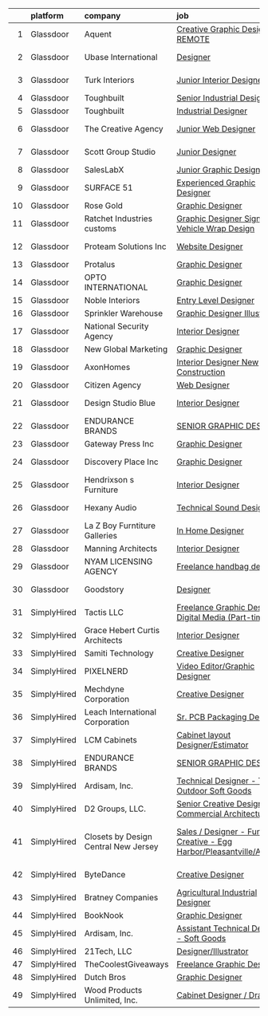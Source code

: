 

|    | platform    | company                              | job                                                                                                                                                                                                                                                                                                                                                                                                                                                                                                                                                                                                                                                                                                                                                                                                                                                                                                                                                                                                | update_time   | location                             |
|---:|:------------|:-------------------------------------|:---------------------------------------------------------------------------------------------------------------------------------------------------------------------------------------------------------------------------------------------------------------------------------------------------------------------------------------------------------------------------------------------------------------------------------------------------------------------------------------------------------------------------------------------------------------------------------------------------------------------------------------------------------------------------------------------------------------------------------------------------------------------------------------------------------------------------------------------------------------------------------------------------------------------------------------------------------------------------------------------------|:--------------|:-------------------------------------|
|  1 | Glassdoor   | Aquent                               | [Creative Graphic Designer   REMOTE](https://www.glassdoor.com/partner/jobListing.htm?pos=129&ao=1110586&s=58&guid=000001831beff8b4bf393222fe2d56c8&src=GD_JOB_AD&t=SR&vt=w&cs=1_29d35424&cb=1662621055552&jobListingId=1008121287490&cpc=654405A9B1E0A9F5&jrtk=3-0-1gcduvu6pis2b801-1gcduvu7ch7j2800-f82d54cdd6eebdc3--6NYlbfkN0DMrcEu7yrtATojKJA7cEzGQ3FdRGWLh0CZQInL4ECGI9gD0Wolx9R2EDT7B77c2cQrmbkUFXy7nGAr5PvVIZVW6_mvVP-l1muXi1Go6q2KKpmnytCKf_R-m4nfPhHaHJqQrI_6Q8V1EZfF6pBbCotJnhkDVOb91HN8QagCp3Z40iXhHytqsaU8V4EqRDXIQ6Av98HYPVXqjaDnQRoJGUje7wYf1OKZA3aVAV4CK4dIt8dDdImvfpZBdomGxw2DrHWTWG6nfdD6nhjOH9bnUsWn5l7-yM_D5iCMkr9W30gyzFjLDGdl-FxkjGKKKwUVpFFJNadDx1DXhBG7XGGeEUN2JLh9xyEV-hVo49WV6fxZAu7lQeBorwkTo0jdiTbp9c1TPA9fOjLI22H9JYMxxrcBzqh8POkRk9mIuyIdLV8bqadH5kRIrCN0nid5YxTEUSYMTs3oc1hIyVkeM8uqizyh)                                                                                                                                                                           | 1d            | Remote                               |
|  2 | Glassdoor   | Ubase International                  | [Designer](https://www.glassdoor.com/partner/jobListing.htm?pos=115&ao=1110586&s=58&guid=000001831beff8b4bf393222fe2d56c8&src=GD_JOB_AD&t=SR&vt=w&ea=1&cs=1_8a3deb56&cb=1662621055550&jobListingId=1008120818060&cpc=82ABD2B5CEB98952&jrtk=3-0-1gcduvu6pis2b801-1gcduvu7ch7j2800-617de96e9fbdf983--6NYlbfkN0CtwOkgDuej6vPfWODMxjOIyNEohQmdYMppGq8y8dOpBjbpduG2qn5BfYKKP17_kEbFWRRM7uFVhlspdMTWs1ks_3GEirAXUycJ_FFmhTmpWpI_7xeRftV3NI7Xz42N7-5_557_JrlRhCM4KtSdYGMdlsHZiA5CaX9OZK7yghFmzeod7sq-Rb8SzcjIcYTUT398h-9lTDXUaQZPbdh0Ym-f_QH8Y10xLydgikuB3qZfj50AClRHc-mgWRglIdRUtzci1wEZH30aT8GqZhnWoaswnVII8VuvEMIv43Cuj_FhfTu8Vm9RDhLZ-1Eoym4TT5rJIbV4xnviDCtLGqJVVXArEspQAb5zJNI5GEwPeq1LyOMb1IEjjZozOIoNf9gezps2XDuTBzysYNQzMJ5p2IdMO56CCXfKtfFL23SSclXqGfZK0qBHJDH3fG6EK3pqafdwu9LZm1R0qdZhBdplIH0ZHnd5HKwGQfivSrZFwZygLUg-2lhHltCV3qIvx2ur8_trqB_qua5m-g%3D%3D)                                                                                                                                    | 1d            | New York, NY                         |
|  3 | Glassdoor   | Turk Interiors                       | [Junior Interior Designer](https://www.glassdoor.com/partner/jobListing.htm?pos=110&ao=1110586&s=58&guid=000001831beff8b4bf393222fe2d56c8&src=GD_JOB_AD&t=SR&vt=w&ea=1&cs=1_aa836f6c&cb=1662621055550&jobListingId=1008119383980&cpc=3999BE48C643E528&jrtk=3-0-1gcduvu6pis2b801-1gcduvu7ch7j2800-9cfc65f083d63049--6NYlbfkN0BTy4Vq3kUv-8E8fBOrhZt-7WJQYqv7u2ur6JnxlE7nqzcxHKXba3er8xfLY8VfYDz_hlc3uNO4sLiqAkkPN9WLjHkKSHRiHF9h7A_lcm73T7znyFWSLSU5ZHJZrThCKzQbLg2d0sTMO55S6LmUb4JsXUWzkENlRBRmbew2kJ1drKhlTAawwJlKPiKTmRT7FusReDfrePvOUvM5fRnZD1KjcQr2Kr8DT5n4ugzPajAxK3Gue4ZZco3_mZy5972JZP_nbYbqav2ttkQndlv8KUHpcBAmKj33uzK8RoN06ug5bEDojORyQvcO5tZytSk9EyqK1tr9K_f8fRlO-0xYQ_H_tGEBtG4ti_ovDpeTASJTok-PlH0-ovhsvU8V_dEs1DucrVTZ1kKVovyXMwnkIwptyBlOW9PP844wWE-I241eQjqHn5JryKxoznQIZf2eSJUIyCn6dMNGdndOdLY2pkaB-Dgz-wIE2wCx_VO6IYl_xouvYtFTsTvgkV1cviZphIDTlmXbPGtBAA%3D%3D)                                                                                                                    | 2d            | Colorado Springs, CO                 |
|  4 | Glassdoor   | Toughbuilt                           | [Senior Industrial Designer](https://www.glassdoor.com/partner/jobListing.htm?pos=109&ao=1110586&s=58&guid=000001831beff8b4bf393222fe2d56c8&src=GD_JOB_AD&t=SR&vt=w&ea=1&cs=1_ee46da6a&cb=1662621055550&jobListingId=1008097148245&cpc=8638028904E281F4&jrtk=3-0-1gcduvu6pis2b801-1gcduvu7ch7j2800-6492527fb1079bee--6NYlbfkN0C4BDBIIfYywdCnnQWSiy8nzgMXr_T-T3FVOPaJNWu58urVZR_WXMhrR-koSpndaF1E6yxWHXTrWNwj5BGXNunan9ywve_ENISeMSjOJDitLiiqvvQgrqPC6Ae3Gf3tZtozMElNWH6pQj1MkisjsxPjnFks6kWohDQ-79t_l95B76r683v6SZAlHW32FY62mUhUzNe1JReUFe62CgWNchrZqGECkGuxKDVaTm0aWpZEOOR12TaCohnY3_EkCu0g-BleBnGvgGLFkwqXPfRR6TUtp06sEJaY5ob47GJZ-bqMPIwUqDxuIQrroVA3Lplq_8dlskHTO5-4XQTvi7OG5f6Xd6fGLG_uDtvaNTWISw2Dv4E00afwKuuDPEw6KxaQ2oUbwyVUe09eYMu30VvJl0U-ctnjalsRdM5x2q37LYJj9gXrAF2WniuuYfrO_saJeQNMV69mEq4vDNhf81b8Kj0Cy1geycZS_Z6LVUYRSyPUwx5615i-_6dnRgrCXxJa-B99b2QMT-zRzElniLCIAO5o)                                                                                                              | 12d           | Irvine, CA                           |
|  5 | Glassdoor   | Toughbuilt                           | [Industrial Designer](https://www.glassdoor.com/partner/jobListing.htm?pos=127&ao=1110586&s=58&guid=000001831beff8b4bf393222fe2d56c8&src=GD_JOB_AD&t=SR&vt=w&ea=1&cs=1_d3e7bc0c&cb=1662621055552&jobListingId=1008097155623&cpc=44CD5376B8534B8F&jrtk=3-0-1gcduvu6pis2b801-1gcduvu7ch7j2800-bd6e057162e15386--6NYlbfkN0C4BDBIIfYywdCnnQWSiy8nzgMXr_T-T3FVOPaJNWu58urVZR_WXMhr7GerRInzqyZodNFCU-1hxePv9TSo5-WxOfosiTA8u4e2wBpH9yUNgJzlsujyNpnDkKT3UNTvNTe6xSC2Izl9AqMOUTGHqiTcG7HVBVyoxSnDnAOWvtqTd7Fg62TqBdCV22qzM1Zolz5z1xwwmAoxsrYQf2WPXkeDSEcC2W5l7tbWoOBcp1fyU2eRzq0Z8mRuQNtd6FY6GfowEVoJ6SiufUpraJWPs4oEogtGIhPULaPhgx2yaRPwUd3wykw2Ixq6_4XLPLXOpRYvTgmcixyUwsUZ-A04Wt-vaZzKxdzu_DYy7_gM4jfLGacl4dEs4AGyeUKXhLq4Af70zuSLOrIayAwm4UHT85NAw0A97RPVtVcy3YrjjQBOLK9bl6GLrXRhb5-74mSGlt5tzTKdEqjI6ZQMIT0ZhnMyZbNBNGnfw4L7gBSn9mIbLdMeWDFhtvWhiSsM9SQ0oywUABlUSPLu1w%3D%3D)                                                                                                                         | 12d           | Irvine, CA                           |
|  6 | Glassdoor   | The Creative Agency                  | [Junior Web Designer](https://www.glassdoor.com/partner/jobListing.htm?pos=126&ao=1110586&s=58&guid=000001831beff8b4bf393222fe2d56c8&src=GD_JOB_AD&t=SR&vt=w&ea=1&cs=1_66f509d0&cb=1662621055552&jobListingId=1008122117450&cpc=74FD5BE86273CE52&jrtk=3-0-1gcduvu6pis2b801-1gcduvu7ch7j2800-07de29c15e1b71f5--6NYlbfkN0CvahHJL5dpwIe5nlYo2UZJB8CTXAEl9vJAxrd3EfdRQRDXMdttjz6p2wIFQHy-ikY5HQoD1oHYAiAXQLBDYqWRHqBXiX7PHw_EVYOTefVmqgQrXIkbNhJUSs-OmbVuz8nyNude4TWYWK73T9uHxG1FoKMezYAVWTGz50PbTvAD2NIuyzBBAE9QGTc7B51kAjuF-zkocpBogNqMMpDNmwRGO3hQquCeEB-XdSBxje-qVsmdEEi9xxcGu-jHPdwyt2yC0gagPMwCoPZZvdNOW04C-wWhkqSkZzy49FsprwNBLUIaVjaNJEnJcHzbpsnXDZIBOu3e6dYm9RwqPoniE7nNE69gvLH8JhIoYl1J1ACz_vVBFxkTF3GviayqjxE5Y50wLkTlYl_5XVu08_7xUvCMpq-CWQ2nI_QtGXh6FgPnQV7D4Ih69VI0_XW2zDMeCzYTHGOjHUYbWcpsReIoGXuGHGfh0ityqm-Zyt0orjiQwz2dQYBhEXFblbm1WsKKLO07B51IqWrv_A%3D%3D)                                                                                                                         | 1d            | Fort Collins, CO                     |
|  7 | Glassdoor   | Scott Group Studio                   | [Junior Designer](https://www.glassdoor.com/partner/jobListing.htm?pos=122&ao=1110586&s=58&guid=000001831beff8b4bf393222fe2d56c8&src=GD_JOB_AD&t=SR&vt=w&ea=1&cs=1_327954ee&cb=1662621055551&jobListingId=1008120859273&cpc=22ABB673398E21F3&jrtk=3-0-1gcduvu6pis2b801-1gcduvu7ch7j2800-c33eb389315ae35b--6NYlbfkN0APToHrk7ILONyRglvlT3LJMO76dZGJsKlG8WQjsY8CqzJJDeCOMXQimsUpbWE_Zw0zBGtYG5mYPOavxjX80xwefx1-WYz9hU4oWBPSHw9ArJtRdWZar4cODPY57kFstE4bkxTXnR1m0LOIV4VsEs3frMQprEFMLyyH32VYka_tIKwT7912pRk4SJD6vnvfCzvAeNWbYJeRARAWPYQGE00t_Lixt_nluxh7LRjczbVMwAIHRRIgbWdZocvSF7tMqYckdhvmyNeT9wCzFD44LMwg88OwG85qOBkRfdsit7I2H2QMuIHrSBM_UnS3rYAI5CpUJZRZP0mTqB-vXlZCsPLl8SAU3fGpfB17guRbJvjp4iV8kR9QYZeUgT-8Id2VgIHdZiA64yhvaA3kZys9Apf_Ik1UqfaF2cB5jPAlieVhwkCwJfA29keB3YoGmZQYIo7uDFJjgkdFF40Vz3ZbPe0vsG4VX0Li4eoEVUAMCVFulJaqqhHrLwmeRc22NmkyeQ1thXWwqSRBWw%3D%3D)                                                                                                                             | 1d            | Grand Rapids, MI                     |
|  8 | Glassdoor   | SalesLabX                            | [Junior Graphic Designer](https://www.glassdoor.com/partner/jobListing.htm?pos=124&ao=1110586&s=58&guid=000001831beff8b4bf393222fe2d56c8&src=GD_JOB_AD&t=SR&vt=w&cs=1_33f033c1&cb=1662621055551&jobListingId=1008111579607&cpc=84DBBAA61F05C438&jrtk=3-0-1gcduvu6pis2b801-1gcduvu7ch7j2800-e908962a8703a28d--6NYlbfkN0AZhccrYCUSJlZEde1UnGXnwlG1V9FU8luw-eezWnVYr5cEIZbxF0ud2TiQradMyDYAhjUuZdU-Jc6KDrNnXGt0luj4X9eLCFruo8XOurAzNfkw5TKDUy8_2DXlF_UuK3XC5Jdc8AGJshFzDUJNXv15OVNeEv33cNdPQ9245r-wmXF-LAyKzaSgIzJpYF1529AWq1qHN-q65QlNEVToCkAjiIAA75aAzJets_Ffd6hIH0wos0VWv5AhvQHjYzbIYjdwuet23TKTzft9wjPOYVfn33I-QZeLhVpU0zkTgeDadV_O3RCOF6VQHmW6ZwGn8E_nUfWvYoH3RKOmFo9Lv4w5w8XULZ6TdV_3b0y3mM9ijyawQ02dufDI5zKsAIdKP_-rGckEvOGj69imc5o5IN7wNSxSr41KLh8L_JFe9FehFpemCc5K4TTA)                                                                                                                                                                                                                      | 6d            | Austin, TX                           |
|  9 | Glassdoor   | SURFACE 51                           | [Experienced Graphic Designer](https://www.glassdoor.com/partner/jobListing.htm?pos=123&ao=1110586&s=58&guid=000001831beff8b4bf393222fe2d56c8&src=GD_JOB_AD&t=SR&vt=w&ea=1&cs=1_7c2fec78&cb=1662621055551&jobListingId=1008123155271&cpc=3999BE48C643E528&jrtk=3-0-1gcduvu6pis2b801-1gcduvu7ch7j2800-3441cc2cb5c20ee7--6NYlbfkN0DTLpNDjSsk-j3lBxD1HF7R5VTAXh31sFzDhIqF_djELSZZwtdlG0UL6YKYuXrzM6xEstfF_MR0TyDPLwQsjLZcHWYRUmJpXv4zZB3ADBADPExUwMig214aa4wdv7TCmyIzzJyqM5BmMQ5mQoNKSscin45lgOWlRK8lQ43zH17-Qt5_u1SNmWhRD8geltRw6d_0sgwvHtHO0XcgaNaXnggrpmTRdsSCKKDgKyOmAWpemVBPLw7IKVxDL3GIvgLQ4U9QAszaIRXhH6ov0fnDqHXpjWHDAATbmBaF397oKvK1IYJ-Eks-RQHhOdBJC4EEqMPo-A3323G64QCqjzsfYhCph6XV1Zy1URetlLkGENsBPGZwnOFq6L2mpNjjlUj1Dxru-dhyv84qToKDROsjrw3jO_ElXoP3xAzx1h-YGj-0tm-UrBsC1kRYFRuTUXI_WOYhT4O_Jux9Dph7vIXx9kNTlHPz-Ro4ciA3IyPpZVueWtGP28IY92QbhrxI3BH5dygoA82zf-FTzQ%3D%3D)                                                                                                                | 24h           | Champaign, IL                        |
| 10 | Glassdoor   | Rose   Gold                          | [Graphic Designer](https://www.glassdoor.com/partner/jobListing.htm?pos=116&ao=1110586&s=58&guid=000001831beff8b4bf393222fe2d56c8&src=GD_JOB_AD&t=SR&vt=w&ea=1&cs=1_2260a94b&cb=1662621055551&jobListingId=1008124278781&cpc=14D5209370AEC984&jrtk=3-0-1gcduvu6pis2b801-1gcduvu7ch7j2800-d642ffabac9d3bcf--6NYlbfkN0DWtRa9NJfjQIs4MWRRqD4F41esfMsK79cV24t80VXfzRKFVO1HOwhLUrQYNbtyVu-BToOkeDj43EQfwXLNExmYEg-GijfH9CUrx56iMnRE8hSEkX43tZsMKijqu49Fyi-r02vgozzt-Yml1MWZZnmZQTho6_5unHFUHrsqEzsrgNPPbEjPKxO8qsk9mI1QeZJzRnQLqTITV2XyW3YZL2_G2YC8J4SmhTxcd8we9ZGb1RwrElXTX9Vi8_3v4sOBUzr4MYi6dqKZzwOlpDBqHjH6GPbNeoege_HUZHUNwjFt-KhuSgjYQYMEETiovJlO3JU3dja55M6pzjN60IQB29ls748cBPtttxVqbhvHtL880QlOyRaQWq02xelbapim6GJ7MdERILQ7dZHD0IeuTDoIiqxngY9Kw3DTuouyxvu4RN2ZnsWZNFF4H3utc3HcufS0KqXp9ipEfXrur0YogNC6GNp9m2Afce9lVK7lkVoVNKZHcygyodyq9H2pnbRNqCS5NChTFllbCg%3D%3D)                                                                                                                            | 24h           | Remote                               |
| 11 | Glassdoor   | Ratchet Industries customs           | [Graphic Designer Sign Maker  Vehicle Wrap Design](https://www.glassdoor.com/partner/jobListing.htm?pos=112&ao=1110586&s=58&guid=000001831beff8b4bf393222fe2d56c8&src=GD_JOB_AD&t=SR&vt=w&ea=1&cs=1_9a277783&cb=1662621055550&jobListingId=1008106168783&cpc=93AA082196C185B9&jrtk=3-0-1gcduvu6pis2b801-1gcduvu7ch7j2800-ab4069b96fbbbaf8--6NYlbfkN0BzyIYrTMR_AjNKh_kvAG8N613gtHPANQ3sdLTkrtBd-xoNshQoLJljpkXtMg3ByttehrpfycqhA_jI7OzHh3Dwp6oLlDjwEp2WuqcFDY1HN7UCwbeweiPbKgRF7O1nLYCJq2zx9dJVUVbCO7gavwf4RYVuHiaExKW3U5v2qOv6ZSDrFImCHQUMgnTJo0RpDxTkwD_rPkDQwpSyxoumnOi1wKerRkNJSvBoPgcF0J83jU6yWSi3Bmf2tINjTgsK43VIk9LBOZUaQfvrq7XNqMclwuvm6dFAb0rVy799QI1T94sH4SNAG2f7VEVQWUO4OQipxGKsnTLmn3Xak_RK6yPdqMSILust-ulRG-lXXHlqmN87EtQoeuc_OPWGwObSjlNdAfLavsB3r7rZPsUZanqWMN45b5P7gOcsrCcUMK3B0gE0zH_Cilg3X84wtOJUH5hTZpgEtXV01Bu8sId_n5HSVwiR8Xf_GGSPwrwjjDRnu-Cn-30xJ2uIqjR6eMmcRtqdfJmAKWRqm_VlLKJYYxJnAuMCq5dm_RkCWzZ6GP4kgQ%3D%3D)                                                            | 7d            | Albuquerque, NM                      |
| 12 | Glassdoor   | Proteam Solutions Inc                | [Website Designer](https://www.glassdoor.com/partner/jobListing.htm?pos=119&ao=1110586&s=58&guid=000001831beff8b4bf393222fe2d56c8&src=GD_JOB_AD&t=SR&vt=w&ea=1&cs=1_70125743&cb=1662621055551&jobListingId=1008111419684&cpc=EE119509A2DB00C7&jrtk=3-0-1gcduvu6pis2b801-1gcduvu7ch7j2800-ecd01962d4337b82--6NYlbfkN0AEHyidsAqlM5jU6RNZv1Yf_D4e3sgfUyke_uMGTUdwuOwf2A4MBAm7hwvadzIEIrotuk3VGFM8wKE6G3VeXxf90GKxo-K70rknCcKBH823kNbQLc4IPss43KKjJ0ahIXzG5SfifP7p_VrYpDCekenbS66mUvEOhXKLhJPmRtct5clzWpHE3v_3TuiouSAF2101jnZEIwSgwaM64IYDiQij0Oxdv45uF3SdSKiiysnKF8-REZU-tZT5sPmYeHHlYMHbd3UKCa6nAiZ7P97UGxJzynRPWjZmNM_UCn3W3vZXRjcRD7wCkVXIuSPS89aTIWhzBcgQGBvDwj45X2KebzzMYsPic_KWzLl-7OPqM4AyixcofcXG28UyCujkl0QXSdE005UBq43FA7lWZ68qzCzd_2aT1JpF2-PpOYHSPoLJMyy1sP_TNQNdYJaHV1F_e2hFEt-t68_zFNWTED7bve2FC2Wo0I8u8AMBqCUKE6ktHTaJntvxBZ3qqW2L0oSSSmvkzd6Mig9I7w%3D%3D)                                                                                                                            | 6d            | New York, NY                         |
| 13 | Glassdoor   | Protalus                             | [Graphic Designer](https://www.glassdoor.com/partner/jobListing.htm?pos=121&ao=1110586&s=58&guid=000001831beff8b4bf393222fe2d56c8&src=GD_JOB_AD&t=SR&vt=w&ea=1&cs=1_98e6810e&cb=1662621055551&jobListingId=1008123588120&cpc=B576E40E3A51D23B&jrtk=3-0-1gcduvu6pis2b801-1gcduvu7ch7j2800-3dc3ef8adf102345--6NYlbfkN0DmyP8ozwIEQ1H5oc7TY1v--DUE0NeQvvW2qM7pxC1WEzRFY7t-vwIAaawNLsBNbjH_psKNDIUIDLWKz74YiHdbduwy-_6KBRlJmqAUJ68kqr_Soj_JUBuC921XATX66w29mbDqtibYX4-dps9UaK9dPXGl_8BIv4RhNM4Cc-8-T7q4jzt6lkRi8GlAmKFipZL2c-6DOr5m-Fm5FqGElK775nAHfTLRf6x00MNnLMluKJJRBL6Fj2b1XhB02OUVFE_BJMyxF0q3txhIenHa8I5PXPMh0KFuqd6hq1gP_VJZWIWs6lTQu9mQdRSMugJIQd-xm-uqsbcZyFx6zqeKRjxHqEh1aXobNvPsTTUC_t7jPrwJI1kZR_VcaTeyDiWY0sdvZW-BYyiFwr-ECg0jATviCFSERcpziZDRZvv6DfKZHNggLNujSKUucY79Ig3WleomFesOMv_k17L0ZgZoUHZS09t889-7Iw5I0ncL68nRPTBzEQkeou1VCKOdVBo_WeWNGVx8kH_6Kw%3D%3D)                                                                                                                            | 24h           | Tualatin, OR                         |
| 14 | Glassdoor   | OPTO INTERNATIONAL                   | [Graphic Designer](https://www.glassdoor.com/partner/jobListing.htm?pos=103&ao=1110586&s=58&guid=000001831beff8b4bf393222fe2d56c8&src=GD_JOB_AD&t=SR&vt=w&ea=1&cs=1_3e3155bf&cb=1662621055549&jobListingId=1008114454416&cpc=572F3C92DFF83E12&jrtk=3-0-1gcduvu6pis2b801-1gcduvu7ch7j2800-7d099d590a8d0cae--6NYlbfkN0DTXEPot8bQs6vL-0KsHuyeBXsp9NRYqLssF11gmcxF1FPK71qYPn8Ryec7son9nZXBacyyZR0tUu-RhjyEujjTIlOdn9t9vujwS_Y5rLSSOgo3_jNg51t1MNtzthP8DlMtE80ugs9pi5sM0RBlEdWkhWUgV3TNpODv46ZNwrD5PXct1jAeBhojQ-9shGisU54YTVk9vDlSFszojmkqW2ayiQo5TVo_LzkozKl-oFuEC3kOdbcLaLYAMqjFQ6GFMH71CGeW7jZ35MxlUCF5k21so5VYqK2bbGnCO6tBHaVq3ex7xHd11YWgtAxhoaU3FYtKJz-on1qFaKSolHrbQTmroPvXy2bQRhevxWFGAr--Yu246MHVIYl0kgKaWynRibeS_6e15sO09Lh0j3Xa1WZu5Foaf1gZ8t58vBMx8mDZhg7Y0BEMCUrw54wnh6MQZGn6wkYMZxWEVkx_v0pWBSONfsG0ZzJe8rCdrg-sA7aUwXg8eGZNjzdN52xTDEnYnOA%3D)                                                                                                                                          | 5d            | Wood Dale, IL                        |
| 15 | Glassdoor   | Noble Interiors                      | [Entry Level Designer](https://www.glassdoor.com/partner/jobListing.htm?pos=125&ao=1110586&s=58&guid=000001831beff8b4bf393222fe2d56c8&src=GD_JOB_AD&t=SR&vt=w&ea=1&cs=1_7e9e31d1&cb=1662621055552&jobListingId=1008120712870&cpc=CBEBA1A9D941894A&jrtk=3-0-1gcduvu6pis2b801-1gcduvu7ch7j2800-b0d2d6643afe5f63--6NYlbfkN0Dx3r3E47sSe5bB3PIy1uzBZvlB7xy2NhfhZMlxQTsxrB8uLyVvmRNwW18gKkmXB2f6AlZ7jMW_9Z9BaHrg-56dcPRjdbVeLnVVdLcq_q1v7suxdM5F-GkHoJ88MGzbd1cqiLwMWPcrzXMhN7htozcfrmtotxrT4LKFNJEqMCJ_TzYV9KoV-L4ZDQrDPIrRiCW8BeiPZlPy4bP-M2Ci4tjvlz0mZfc8OLNi9gxwCcYDBMY8xvkXeMQVcO9AIifJB0U-BHbXeObZ7uDFzWyI5y4uJNAt6ByL5K8KpfIw3wUsbVNq29RQSXiYw80dfnak1unQjhK6jS6Huu_sPp8JiPqos-dE8Cq7iyQmmxK4GtC1fMChJF2h8HEVb4JyyM4CFjuQoKIyQX-j_gEvxQZ0wjJFljCMcjEJ0GAVYJZcmnO5lLnWIpF2aK5Z_-39LZA2kEbNMHdJg1Y5j7zYZjmRYqQc6u7KRytEfOYgkMdtd-CfJQdNbCkjWLYf-5QuDggA4U4%3D)                                                                                                                                      | 1d            | Kent, WA                             |
| 16 | Glassdoor   | Sprinkler Warehouse                  | [Graphic Designer Illustrator](https://www.glassdoor.com/partner/jobListing.htm?pos=130&ao=1110586&s=58&guid=000001831beff8b4bf393222fe2d56c8&src=GD_JOB_AD&t=SR&vt=w&ea=1&cs=1_0239773c&cb=1662621055552&jobListingId=1008119437871&cpc=1FDE87803EF93CD3&jrtk=3-0-1gcduvu6pis2b801-1gcduvu7ch7j2800-23cf4bdbc12d4ae5--6NYlbfkN0DWtRa9NJfjQIs4MWRRqD4F41esfMsK79cV24t80VXfzRKFVO1HOwhLjPBuvxuRJCA6N9YdHF9M0Aq3KvJjQqw8lYNsOZ-6jJ5IaLByCRWZkeONBb8JHpC3oOi0BMDYhCfqb_avAtQ9EZUo5hZxSHwSSHZL1AXmvZD-NEMG6CzGM_jQ0DqTjJra53fp_NYTgNyPmnFwSWqoZIrIWc2iDpmjcuwXoyp7qAMScEYAWy3sOim2rR9Rlc1kITROhVzvfZFWLEIFwlsDjFpCEM3F7Vd1T3WgruoSZ3wzKD1GQ5WihYMvedeS8HVGeoamN97on8nlW1rKZADg7cdKfqZwY9f607jTRrUuJLI0q9rJVQW9ZblyktXMrkCWyzjPyzPd2cyBuB_n5aP8Jl1AfVIySis6tQyUOhQnaZynEMr0yHsJR9bH59EiMncIzlt7_rDW0y_OvCZllwZLpCuoaDzJUVb3m8NSD-yxl2iTLM99oGaReOU-NoulQ3Te6u9ap06zz_zRN7vR2hEFgQ%3D%3D)                                                                                                                | 2d            | Houston, TX                          |
| 17 | Glassdoor   | National Security Agency             | [Interior Designer](https://www.glassdoor.com/partner/jobListing.htm?pos=120&ao=1110586&s=58&guid=000001831beff8b4bf393222fe2d56c8&src=GD_JOB_AD&t=SR&vt=w&cs=1_bb2c4311&cb=1662621055551&jobListingId=1008109230943&cpc=CBEBA1A9D941894A&jrtk=3-0-1gcduvu6pis2b801-1gcduvu7ch7j2800-663a3c385d29f0ff--6NYlbfkN0AC5S5KfpcrE62cRuYLg6qW_HWiPjKHP06qk-AGfbwYtGlr3wcSMURH9oqKq1q2FCcs9f1y3iVltGORvfvBS20akXchgc1BXfe1Pl1HjluL3SJPrWPgA2Twulzy5mRpqyLtrvQwqkV9Pljwwtf6Ng7-0MIJh4nEyBXXHdkMzOccH4uFsweMdsXIX_x-tzkJqUiODBRYETQ2ER13pkXByxXAtYhO7nz9XRyLu-RY9Xgg5uc0Sh-IokNRVkUp8T_PrmLP7oZK_Kg9tVhYcOWHnSJb3H5Q6dIn3GGhz9eLzt3btuGndr7fd70tUWxYo2bo8iP4nyNkuWCV_dud73UCm2qzjVJC_yRYG2QQp-sW5jpGDPlP69SNLMEBbe1QvXk-MHfu80qWbDbdFpinJvtSnwz3Lz6Yw2eM0YI5T0DZwxBaRQMeBCf3XITU7sSDhxmoeeBAFoMhI_Sc5OL4_zu1KGqDBgbT0LBxC9PTPFPeaUpmBg%3D%3D)                                                                                                                                                                | 6d            | Fort Meade, MD                       |
| 18 | Glassdoor   | New Global Marketing                 | [Graphic Designer](https://www.glassdoor.com/partner/jobListing.htm?pos=117&ao=1110586&s=58&guid=000001831beff8b4bf393222fe2d56c8&src=GD_JOB_AD&t=SR&vt=w&ea=1&cs=1_2631b176&cb=1662621055551&jobListingId=1008123328830&cpc=C433947A107EB3A8&jrtk=3-0-1gcduvu6pis2b801-1gcduvu7ch7j2800-10f9ed5199c52fbf--6NYlbfkN0AvCnzKFcolx9sYukPWiUyHZzbCI77xbdIjVHYqrGaS6Tb7hD30iGxpp7coNut0QlPzTayGkU8sU1O6IcIPaA7YWe93436xPZ7Ik2gvxuaxbFz43DCGmrHns99poQe-rdKSMhdUn9wQ2IQGwCjLBdwEkYZmoIEI-2W7OLsKeqKl-c_HMkZSkrZNbzwYlPNbUim0CFVCTTv42072OSjcQ6SfD8u7y5OP9pXbfOCdosNSAfKzgVqh1psxXWrbDQAlQNg7e-pmL2T8Vr7lgKoARcJnsnADakZTkh5OP3OBYoS_6bQUicA6bbgC8IIs_n2TKEfvflQriTttQ5sKKb7_0A5zOOOR57WZ2bt4uOr_PkeuQ1HDZmon9p4tsfhc1ou6jFEFCwjJ9znrCpB9Yf1IJzEBBX6XSuvMSOMy2RyMR1bTyA6ZAtnhP9fuS0C7sSJNwz5OWcaE36aKY-zi7nY_-cPeaTCMPnF5GIweSlTL4dHqSykEHSrzE4Vi13jN_f6ZFxSHcrzyAqDeHA%3D%3D)                                                                                                                            | 24h           | Drums, PA                            |
| 19 | Glassdoor   | AxonHomes                            | [Interior Designer   New Construction](https://www.glassdoor.com/partner/jobListing.htm?pos=107&ao=1110586&s=58&guid=000001831beff8b4bf393222fe2d56c8&src=GD_JOB_AD&t=SR&vt=w&ea=1&cs=1_0979224d&cb=1662621055549&jobListingId=1008105798634&cpc=B6B3C9DFD680C28D&jrtk=3-0-1gcduvu6pis2b801-1gcduvu7ch7j2800-0fd45811fed12bc7--6NYlbfkN0Bzkuy17zoNwKMVjyusHhR7JNYo3SmelKzW8jp1Pa4Tk2raGOEy5KgPY9hVttW8tFMJNJ9wlVKAXvdamIu9_LHxaPLtyMgvxzigCi_K_lgpTiANZoIj8uYZd6Jj77CYwCFjWiPoeVL9A4DwY-yVHCXxBU1v-I84XwcaSxk-1paKjstSWSsegaLztqCH2SqSeSzXa1GopPXuhHJm2bTWmEtynmWDnIx3fidOT1Ke7xnOnFSb1dxy3jvH7VymepPpeRQIIdKgLvmE21l-qpW0p0d39pmdl2HpYe-_az4J5M70o7U3mQARt3OYUiN0as8a91K1Jrl2N8GnKmIpOFkKKNt0cE3C9VGN_IPmrHko_us9rI2ghZb1K7gDEn9hsULR30MJKX6E_fog3f5yrNyK197D7wMEe91vafrk5qU6gC-QL1HIxL_nhUszkasWBj0PWtvA9Y98bTWF9dqP-fvUBk5O5DzYEYEgTa0alL7j4pRq487Yil0MJLvNv0cmcDroEzRFKUpOL1HMNHRE8um1Kryc)                                                                                                    | 7d            | Charleston, SC                       |
| 20 | Glassdoor   | Citizen Agency                       | [Web Designer](https://www.glassdoor.com/partner/jobListing.htm?pos=106&ao=1110586&s=58&guid=000001831beff8b4bf393222fe2d56c8&src=GD_JOB_AD&t=SR&vt=w&cs=1_d0f4447a&cb=1662621055549&jobListingId=1008119134571&cpc=26E5119B97C685F1&jrtk=3-0-1gcduvu6pis2b801-1gcduvu7ch7j2800-4f156e9c19c8d85f--6NYlbfkN0ABPR1SXVqYXME6Y9HwrdB1ZS5I7uEvuiZQQ23aOU9KTSUEQ2WHnjqXEbws5t88SbmeWWUnqBUweDBfv3jgPAT_yEx1ZSopAzoXYUidX5JP4RSp8v4kNbaODIRLLoaJty-UiuGsLZEyYy_sJVq48YSqx5isNJOWThO9q0_6ZNoiSCXsLaUMEgJJWn_j8pHM0ytuiDtvt2aiugx9GtoP2sqe8pFny_xrOnCsLUCmSrfc7NrMfKCqmyYgulapZzdUQQpC-QvGEf59crlgp3u41yscGbDcR_vs60mxx-0DqYcpyHt88BQZpN4jN5kxbFjxPWnrp11CWmtWaLX8qPk2zkmDXWtVi4UsLihlcsJ8DxdXbkZJFN8lZryt2VYnbXjyZUV_r4RGWLMLceLwZWmBL-L6rNiZnTsIYRbUjVr5BjOprl6vb8DtgWh7CsIkwWiuDU6o4z66f8hYW51Rt0XcADsYln925eQhBlz_Of-K1e5v8Gy-HinETzUnUxQMWcBdSfMBwJtruXE4FRNSO4fd61mC87Q6SPZthjLOfNg_9zbMWP7FXA_Dpo7H8StSK1l8gC7DeZlv3FJKS_7OngmuRc6c1Z2tyIeQDhAmuw7pTBEtrifNFdW8NOx4mMIdbs6LRIQDxV50HBcy4g%3D%3D)     | 2d            | Knoxville, TN                        |
| 21 | Glassdoor   | Design Studio Blue                   | [Interior Designer](https://www.glassdoor.com/partner/jobListing.htm?pos=113&ao=1110586&s=58&guid=000001831beff8b4bf393222fe2d56c8&src=GD_JOB_AD&t=SR&vt=w&cs=1_e4021a9d&cb=1662621055550&jobListingId=1008123442220&cpc=8B69257BFB62E45C&jrtk=3-0-1gcduvu6pis2b801-1gcduvu7ch7j2800-2bdc12e1a91b2234--6NYlbfkN0BJiXhjvhlPnp7nCNnxpXVdZuhNeQWqe_6fX6GJcnmHap_MkojxvXeYP-VTYUg6QdEGABTYCCOYezMzbnizet6DPZ-9BFtfnPNrlU0U8maNynA-Z3vTY9uycE4kFsUHdG243ci7q9dmblApldcZaYVfP5ajz2DlWeuWpnu4Jh4LCKL3zvdMSUFG-TU1gjbM83lCiVSnIzjC9jCTtUzuNaCFbad7NshRri709eWfG-yifV5i4dGRZ66c01SFKAksSOAi8R0dKrn8ZimEUsIHUwf5jXryc26wkEA4DTGMKF48Kwn23Na7s3t8TXRSR4cImqfg3CJKvTVOEXBOlg3II7YqoNHWgxzHGC9-sriqpBGeJ9SfLk_ZfOnzlK-UPeHlVqea9WPxOGwZb4tpxGSDamUmVMi2XRe4oWIQlVIm3xwB22rFeCYu_DAyNPRiyctvcVuO2IhvYiO58KgrkEpjUQKn)                                                                                                                                                                                            | 24h           | Centennial, CO                       |
| 22 | Glassdoor   | ENDURANCE BRANDS                     | [SENIOR GRAPHIC DESIGNER](https://www.glassdoor.com/partner/jobListing.htm?pos=101&ao=1110586&s=58&guid=000001831beff8b4bf393222fe2d56c8&src=GD_JOB_AD&t=SR&vt=w&ea=1&cs=1_159bfb0a&cb=1662621055549&jobListingId=1008120883451&cpc=32EE424DE2B657EB&jrtk=3-0-1gcduvu6pis2b801-1gcduvu7ch7j2800-ebc56f3655b28881--6NYlbfkN0DmZVLlYDjpz-TD_GVq7YXt0ddP6ezPJm9WMZ72BxiLGazOFBf99UQDJ1xUfXxnn5-d6WU9eVcQ2E7jaafIaDwVMUicsDwIYexr9jmP0SR4JwWNrVscx3-nsKWogUMt5E1nYJXhLYXjrQsNjQtNT9fgF7nck30e13GCAFgQqtA5mXAxJahnlrJiuSDWowxFK_DCyQS8cQyIReEiZjni4lCUCn1_eFaN8uNXsu18qwvgeJkhnT-jaJZRvjl1t1p-scjfQOi1lJSd47KLaLGhZRu52jp3EacI1JwxLgV8f24FTuM_EvLF0kKLkk8ScJLQuYfLmqw8zBMRf73UEl7B9rO_wAgUtI0WXvC4sjuygV6vZNWMUIWtmKuRVlXY2MCvvtyrtavlLzrC6KQwd-w8vmOhhWOAYJoQ_bilACWI8au-PbeNMbwCzY4MxXbPBwzYAzy3Kc_DT6aV8idEfDIaRwpgRjdeXcZqRqiZv4sVS-VRUH3vLcNmeQSnbvYXDVAvDK4%3D)                                                                                                                                   | 1d            | Remote                               |
| 23 | Glassdoor   | Gateway Press  Inc                   | [Graphic Designer](https://www.glassdoor.com/partner/jobListing.htm?pos=128&ao=1110586&s=58&guid=000001831beff8b4bf393222fe2d56c8&src=GD_JOB_AD&t=SR&vt=w&ea=1&cs=1_351448a7&cb=1662621055552&jobListingId=1008123776859&cpc=AF8BC9077DDDE68D&jrtk=3-0-1gcduvu6pis2b801-1gcduvu7ch7j2800-c786877f0004c0fa--6NYlbfkN0CKNvdBtBh9SnuMcnkEvhJOJZTsmZHyY3ybnWicrfIHv2OLB09f1P3_EQA8g97C8ENGdWQEq_paJiI4ff5IvCksaPReEuYbjj0z4O9V3WkpmKWP_QfFEjYgB5FlCG87dGinrHCTt-Lv_bFoXIJvHU45f7uzAikRHrNbNg8pDhjUACHSGOz8oVWyX5CRpqoKmMr0k74av74aWfRDOYk9MkFbeogu2N_ubsbW_THDF0gc-pfHJcKiLm07unCTxLJhk58SlpzJm4LlVLRM_AJ2qGBqV9a3xi-EUZF0llSuzpIN549ccdhI4RPuHfn3RDvBKpC0pYSQBHcBPonGBIrsKqMCgLaTieJL30YYP3-WNNkKMn2Ayc1apos0dF5Icl2DZC4m9XzbevcJhqzkRPCpnmVqLc2cIzKJ_5ULzIGZRZWRq4nqvmZuoGPajqe_MMoOOPA9mVzSqqYoCqHfgUpnFGIk_VdEQeK-GzKk5s_lPJ10liNnck1GQ94CkjTDfNKwpSg_0QPQd0cdRA%3D%3D)                                                                                                                            | 24h           | Murphys, CA                          |
| 24 | Glassdoor   | Discovery Place Inc                  | [Graphic Designer](https://www.glassdoor.com/partner/jobListing.htm?pos=118&ao=1110586&s=58&guid=000001831beff8b4bf393222fe2d56c8&src=GD_JOB_AD&t=SR&vt=w&cs=1_7cad5a2b&cb=1662621055550&jobListingId=1008107025519&cpc=A1F772DE77098288&jrtk=3-0-1gcduvu6pis2b801-1gcduvu7ch7j2800-b5d1374000bceea4--6NYlbfkN0ChXqBfkmn9WzN929frqw4FzMyNxjAnhnaZwAqYNz1YU2jiKCwTZ0D8PV_EF1qhZn_Bsu2p8jyj1ZLDDgWpjXKDCjA6kryusjFGVsIhQIIvD0QUT8qB6MT1vaFsmUpf0Xn1R8sD6F3bjSVWU07z7ViYD_2cNtMmlFEslh4Cc3fKEVHh2xrj8leG_Tl-vq81iRVaknmzUQyTOO-Ts539mnVe3KiOWLCXTozNQqlpKrNtRKdE2TBCNi-WQ9RTdLTtSZRQMkGtJXyPCAz6qcuwwua6cqOPhYJLhUa0kN7WDOHYMvBPP7lvvMARSJ0AIq_4wUmJ-2LL82Nf05XPNrMVJ5kY0raA7qsR8cIZLUgXqPjw7Djcg4Wf86vzfPRf2QLMi_541NkCKmECZHTm_7qUb4czb-bothkQuNnerwGLT_u8sR7MJUCg5pJuYItWMxaq-XuMXMlD1C2xaLszaKdhM06O9ZzOAELhVo8JwGeEswoznrR460jsyGz_LzjPJ75dp9tjeFaijLaMfu8VhpL3C5JlxAo5bn726fP7S2gmalkwyAXdPDvqKrsl6MDrNYSI95RTkrc0x2DxGurs_vbOjaIcqWUJeWdgE5Y0RdicDPof-rj9vTo_0twj8prmccxI_csAHbSQEGru1w%3D%3D) | 7d            | Charlotte, NC                        |
| 25 | Glassdoor   | Hendrixson s Furniture               | [Interior Designer](https://www.glassdoor.com/partner/jobListing.htm?pos=102&ao=1110586&s=58&guid=000001831beff8b4bf393222fe2d56c8&src=GD_JOB_AD&t=SR&vt=w&ea=1&cs=1_458ca39a&cb=1662621055549&jobListingId=1008120764687&cpc=69B8552047CEAB84&jrtk=3-0-1gcduvu6pis2b801-1gcduvu7ch7j2800-f62b262fc53cf12a--6NYlbfkN0D4nuovUOU2dPryPr7-xanE7ZFWASvaSyNm3BqXIbrO0pY-U6ffeJ8i4zFbkcmCrkYOf74jbyunldmRO9knZpZuunVhdLv1JXdoL8x2Ps5bRqpVLx744pfDm3xoOEDQh_D7sB4WEIJjFDSPprbwTeSp_FbJ-peqBN-iNbYFlBBvDoWiMAt1tLkk6GvipUOMn7QDkC_LKK34eGhccx_BB1d0ER-2lTEh7n4D4bgvxkTCyM7SFB6a88aqAjNn6Bx8qkQJAkTX_kpaBrrec2fKX8NFv281bx8rq_yl7a78M40quHeMa9LP7Qng8WLDNQf6mjOjx4c2kGYgZqoyzu34bcLywLqSs0OtVBAB-tgDVCIO6Eo0wLwFiUU64kQDPL-ca5xYuepcfzBYMuZuvhc3f_ORd5xFYkBI5ylarihB8o13g1DpAXeDqXj2SWFVCugVWg1sqYPCEZx1Rrno4Z55uD1hmMqmFqoSfZOcjml-lUVsU7HWGwAd6v_XGOMuntkN2uDmE5ezfIt-Cw%3D%3D)                                                                                                                           | 1d            | Furlong, PA                          |
| 26 | Glassdoor   | Hexany Audio                         | [Technical Sound Designer](https://www.glassdoor.com/partner/jobListing.htm?pos=114&ao=1110586&s=58&guid=000001831beff8b4bf393222fe2d56c8&src=GD_JOB_AD&t=SR&vt=w&ea=1&cs=1_899417c4&cb=1662621055550&jobListingId=1008114321181&cpc=983919718F9DC6F6&jrtk=3-0-1gcduvu6pis2b801-1gcduvu7ch7j2800-0ac8534fda25569b--6NYlbfkN0CFC62QAxPlQDUanI3CInFwDfLuR7bBing2k-9qaB2Sgc7mfRdyTz-EnIjEcjqKoAh4_ZZLLwyGjkgqwi6svkxAivLIJAIQwILeIjbqoOs_xRSKFIya7sfTf_opYwReedpv9fbyaMfagL_ldIDi899DzamSPVTzKUQ6FBR6yrjTDkrfgnIyK-QPQNkykjuk2w-U-54knNiBajYJma76tAV6vS8TISY1jTTtlzcvLp37MfTgUvNG5IiMMSKYlZDp9ttWoc3SxwB1JVYobx4Bhl-oIug2LruqvZVi-k3Wy29MaI8Vl6xfzT_CxP6IkIkVhN-NBsNV4B1iUUBPBmlBiuBZ51SwBoA_qmWINYawuFYGDPkAFQx3rPNGfaor6elnXjFzZ8swyILoXjSnziqJmFOYaxMEIoWkHwrprzw0pmKRx_fqAcW07o8bjDiImguc0jCTe2ZbYY0JVg4koLcntauk33EbAkiLCYpr-we4r_od9psV-zTOkg2Mm1FguoGWIfo%3D)                                                                                                                                  | 5d            | Bell Gardens, CA                     |
| 27 | Glassdoor   | La Z Boy Furntiture Galleries        | [In Home Designer](https://www.glassdoor.com/partner/jobListing.htm?pos=104&ao=1110586&s=58&guid=000001831beff8b4bf393222fe2d56c8&src=GD_JOB_AD&t=SR&vt=w&ea=1&cs=1_7136ecc4&cb=1662621055549&jobListingId=1008120882364&cpc=CD75D3A24F684076&jrtk=3-0-1gcduvu6pis2b801-1gcduvu7ch7j2800-fe4793b2c35f1b6b--6NYlbfkN0CcrJmtOb9HkuEOLn4dA76OvM4lwp_I65KuCY_AlvNkaCCyeBhCnfXZ0jSmzQzI-HdKK2Bd5Vrh28etH8Ng0HrvczxbQkSieYFvgHZhzjKZV3dvBf1jLp5e3OfbOn_J2vKuVvoWwtRRabKS982ect0dfybqmYavnMMX8_NvGi980kYugTYqX0KHEriZ85LAh7rcNSz0CXE4CuCkNaPJ2tYfqMafYNREdruKcwHe-OQ8HV__8PPaEZpWQdgnoL56hnrjP_I6GlN1UrzWx4u__2F-p2bMNGZJg1GIhHru1KPxbmjpX6DEPvgbSg1TgU-aUmNpmRYV5C4Vr5EUpG9bhLDHrpi6QDVAWaXP5gOYc-ldbt5W5hsDUT69kqGPzc06P4pfw128tjaiyxyF182Dz7M-EVqfaqN7yeT_nwNRtMMV7O8wJc0M5USdAWlPhPcOVy9vPzcTUwqg2Xo0RuLwKwvFt6bhCwTaS8IZiJfGY_5xShCxR4ZMG1UMLJWi4ujfekczNCcpyH3fwg%3D%3D)                                                                                                                            | 1d            | Colorado Springs, CO                 |
| 28 | Glassdoor   | Manning Architects                   | [Interior Designer](https://www.glassdoor.com/partner/jobListing.htm?pos=111&ao=1110586&s=58&guid=000001831beff8b4bf393222fe2d56c8&src=GD_JOB_AD&t=SR&vt=w&ea=1&cs=1_6703d24e&cb=1662621055550&jobListingId=1008123817556&cpc=9C2286EA3771AAF6&jrtk=3-0-1gcduvu6pis2b801-1gcduvu7ch7j2800-809fe47939f1eea9--6NYlbfkN0Cw5dqtLiUyrSskxRiahRxS1PEOphu4i8unEMRCW7cMdI_rWU3wsnYlQgXGIWYw6qUmGNeSgA1b4-aqedkCi9U02Dat_MNVNHspGeMAnm2gYdJY7Dr6Bx-Nke00m7GINorD3gpkTCzGfLfaXMbO5GhZUpgOuRMhVSyaOgM8lcK7uAWhOeQJQgY4y6pt9Mn4ATFas1B-ksrKyUbaBI4ikLWhCQ22qWk9cWknhYKuwEfZfQedq8Ca1KX4Ba_W_ECwacwOp4-FelY98HwENnregU-pP0z8xlH3Ryp8QDscM4VC3Z1Ghqg_lm6NbfHaLtdsx6SBzSiT1rHYWigz3y5jEeEf54qsQaPTZrCh41WsuOQO6q-mtVP7bSJLIwtNWECOU8Romu6c343nuHitjdNpoWf583swHHuxBorxr6vFuYp9XgVhG6kDgrLWEKcUrEObI7IfWCamVXPu4g9WgmtysTG5RRPW2C0NjXTtTrZGjhIK9u3ceDNptc_oLVVcG3_mHa8jBh4Ua09QbA%3D%3D)                                                                                                                           | 24h           | Remote                               |
| 29 | Glassdoor   | NYAM LICENSING AGENCY                | [Freelance handbag designer](https://www.glassdoor.com/partner/jobListing.htm?pos=108&ao=1110586&s=58&guid=000001831beff8b4bf393222fe2d56c8&src=GD_JOB_AD&t=SR&vt=w&ea=1&cs=1_b49e1fc6&cb=1662621055550&jobListingId=1008123665215&cpc=0C139D4CAD5A6DB2&jrtk=3-0-1gcduvu6pis2b801-1gcduvu7ch7j2800-32f910a3f03381b1--6NYlbfkN0Cd5ZvLdai7cR0fypH5_WiGezUQesq24dbKuF0ly35ya0wozhh-9z2t5L2B3GRWE5500oa2jLToffu2RocNmDQnecQgPihQbZXotXVHWswmcbkpD0UWE468DE0gpdt-1X8VCZWc2rREPlCdn6cBp_e62eQaJ0Sj8TbxhCNxS4ZPxF1J1P7Y37vGiK_wTqpYdE5Kjjq8qhEfbik1gc8gjKWOqzkk2duWNubY-IzUE_XFMFnio3mTInRp2uRmGCzdXBW4qkOEydSD6Ee2urV-WysvqGKTxebWKEHjsTP91SMPaa2COfdXXiQs3BB9G3RHxUbP2ArwM_QSVPiuFhHAsviKeAP7usjUjp3Kko1AesJATDsSy3mKIT3MURDupdNQtmpSP8n0nhOdExPKJA9-axtoUlnb2h6WKmcsJYjCV9-mK8xWjzgAoqfPvPZz_KXvNGx1TMZsEuJMPOvAoctQ_XByVxk2Zguvldd_i6kFX3qBsIkQrWSyLiULuo8oxZSg6Wg%3D)                                                                                                                                | 24h           | Los Angeles, CA                      |
| 30 | Glassdoor   | Goodstory                            | [Designer](https://www.glassdoor.com/partner/jobListing.htm?pos=105&ao=1110586&s=58&guid=000001831beff8b4bf393222fe2d56c8&src=GD_JOB_AD&t=SR&vt=w&ea=1&cs=1_ebc3c878&cb=1662621055549&jobListingId=1008120905377&cpc=728EA7D4449150ED&jrtk=3-0-1gcduvu6pis2b801-1gcduvu7ch7j2800-865fd3597c45c0c5--6NYlbfkN0CHpSnjIPxMtekS58WZl5Olhjo2iWL5RjE_Boe0ccr3FuGoV4i2gtzxGoktMOIR6pChxLBtmJOeSFGRkl2c9KbiphxSvOIlKogXWNMvlg-SHYB7sUJmbkIxfLHE7MPDjljl5qSI2jmn788J_keQTimcin0bIbeLCLWpu0cmbvv7wEMdxREEPuNlZkhLTnvDoN9tB_Re1ehwKnq7WPvqZr9tu7cLQdqUyJxRIXTn_hf2aToWJOWXkCrGyKTC-RvVUgbsgqZtIhhsHVElEs-OyQ_HKcfzBDjb1NLKlow0jLxD9nvon2dpI9U6YoKXfpt5z_MLPGSXbWdPuEuE12GjERMSeAonfwtDY_CL8a_6_nmBSeBBDAicR2wClKFPYlfjMSsDISiKnRk6Zgw5IbHtB6xSLvCubZik930w-vkSovhqElAxuqNtpltwE08DTMjY1u89FE0EKMpD840E7G1LWxiyPaLthkIVPxqP7DyDhpcdgwb0YStT0O210pZxkygz_Gkp5SLheF6g7A%3D%3D)                                                                                                                                    | 1d            | Chattanooga, TN                      |
| 31 | SimplyHired | Tactis LLC                           | [Freelance Graphic Designer - Digital Media (Part-time)](https://www.simplyhired.com/job/tz1D_bh99Tqf1UUpFlcA99BnkbmmgaIjDldksQ54RF1_pXXGY5_yHQ?q=creative+designer)                                                                                                                                                                                                                                                                                                                                                                                                                                                                                                                                                                                                                                                                                                                                                                                                                               | 1d            | Remote                               |
| 32 | SimplyHired | Grace Hebert Curtis Architects       | [Interior Designer](https://www.simplyhired.com/job/P4uYYbTk44YufM37BPFLKpQnRPhgT-TJJnBVKOfPULdXvverRsfOJA?q=creative+designer)                                                                                                                                                                                                                                                                                                                                                                                                                                                                                                                                                                                                                                                                                                                                                                                                                                                                    | Recently      | New Orleans, LA                      |
| 33 | SimplyHired | Samiti Technology                    | [Creative Designer](https://www.simplyhired.com/job/7B0hzqHSNc2xRQFRo3MBZgclk_rdffQTQevuymVu4sxOydPOEo9MXw?q=creative+designer)                                                                                                                                                                                                                                                                                                                                                                                                                                                                                                                                                                                                                                                                                                                                                                                                                                                                    | 1d            | Remote                               |
| 34 | SimplyHired | PIXELNERD                            | [Video Editor/Graphic Designer](https://www.simplyhired.com/job/r4WT4lRWeVm4Cnk_wyLlsUBoDv4XHye3Q7fXLQa6aV72X0jSz2Lqkg?q=creative+designer)                                                                                                                                                                                                                                                                                                                                                                                                                                                                                                                                                                                                                                                                                                                                                                                                                                                        | 4d            | Remote                               |
| 35 | SimplyHired | Mechdyne Corporation                 | [Creative Designer](https://www.simplyhired.com/job/k---haE8-z9zzsW3WqnS6HdhJtPcBrGEMKQO7sOiuSI2q9autOQI-w?q=creative+designer)                                                                                                                                                                                                                                                                                                                                                                                                                                                                                                                                                                                                                                                                                                                                                                                                                                                                    | Recently      | Mountain View, CA                    |
| 36 | SimplyHired | Leach International Corporation      | [Sr. PCB Packaging Designer](https://www.simplyhired.com/job/CY_L3ifU6jHJIruCEt2By_gDJBLASOEM4rp4V4wOYWCvOYRfJANygg?q=creative+designer)                                                                                                                                                                                                                                                                                                                                                                                                                                                                                                                                                                                                                                                                                                                                                                                                                                                           | Recently      | Buena Park, CA                       |
| 37 | SimplyHired | LCM Cabinets                         | [Cabinet layout Designer/Estimator](https://www.simplyhired.com/job/DGSlfiUPWVOU_IlQXYWu3NE8c65_nAMngwGpdSuOIPTgYpGha4wvXw?q=creative+designer)                                                                                                                                                                                                                                                                                                                                                                                                                                                                                                                                                                                                                                                                                                                                                                                                                                                    | Recently      | Monroe, WA                           |
| 38 | SimplyHired | ENDURANCE BRANDS                     | [SENIOR GRAPHIC DESIGNER](https://www.simplyhired.com/job/062ju20orHzbTLxHf4L7CFQ-tPYGw819DvnVDZhMpYMkcWiRrmjQ2g?q=creative+designer)                                                                                                                                                                                                                                                                                                                                                                                                                                                                                                                                                                                                                                                                                                                                                                                                                                                              | 1d            | Remote                               |
| 39 | SimplyHired | Ardisam, Inc.                        | [Technical Designer - Tents / Outdoor Soft Goods](https://www.simplyhired.com/job/EaaUY8P8CZC-jWtF3gBuBBAHyCWnw5U7xo5UZYeE6UCkveJkbwWE3A?q=creative+designer)                                                                                                                                                                                                                                                                                                                                                                                                                                                                                                                                                                                                                                                                                                                                                                                                                                      | Recently      | Cumberland, WI                       |
| 40 | SimplyHired | D2 Groups, LLC.                      | [Senior Creative Designer - Commercial Architecture](https://www.simplyhired.com/job/Yzphuvu4v4KIeGAg97r-GC4K2aaGuq7WuIAfSSpOBYl9P_dmzDtnLw?q=creative+designer)                                                                                                                                                                                                                                                                                                                                                                                                                                                                                                                                                                                                                                                                                                                                                                                                                                   | Recently      | King of Prussia, PA                  |
| 41 | SimplyHired | Closets by Design Central New Jersey | [Sales / Designer - Fun & Creative - Egg Harbor/Pleasantville/Absecon](https://www.simplyhired.com/job/GAdnouEf-YCTrlRAgD5DAWMXJ3ZnQalGz_BY-G_-2wYsaW8GMlyQoA?q=creative+designer)                                                                                                                                                                                                                                                                                                                                                                                                                                                                                                                                                                                                                                                                                                                                                                                                                 | Today         | Egg Harbor Township, NJ +2 locations |
| 42 | SimplyHired | ByteDance                            | [Creative Designer](https://www.simplyhired.com/job/0Wsu_j-iNzNT7TgQoCdaUX2VRfM8Y68oP7OcTq4exRfkeEAE8cedQQ?q=creative+designer)                                                                                                                                                                                                                                                                                                                                                                                                                                                                                                                                                                                                                                                                                                                                                                                                                                                                    | Recently      | Mountain View, CA                    |
| 43 | SimplyHired | Bratney Companies                    | [Agricultural Industrial Designer](https://www.simplyhired.com/job/Mumz6KfYzwl0Qf-6YYgrNMk_LNtPebzQLCSf-QYmA_szeaNtgnq67Q?q=creative+designer)                                                                                                                                                                                                                                                                                                                                                                                                                                                                                                                                                                                                                                                                                                                                                                                                                                                     | Recently      | Des Moines, IA                       |
| 44 | SimplyHired | BookNook                             | [Graphic Designer](https://www.simplyhired.com/job/s2rktn7SZHB8SQvJKDXHtVEFa91f4BEt6vGjASQTpiwyWXWvh3C4iQ?q=creative+designer)                                                                                                                                                                                                                                                                                                                                                                                                                                                                                                                                                                                                                                                                                                                                                                                                                                                                     | Today         | Remote                               |
| 45 | SimplyHired | Ardisam, Inc.                        | [Assistant Technical Designer - Soft Goods](https://www.simplyhired.com/job/jafiT_EcYBzGnOePu29f_8Ed396Mrh0zNYEUP8FnUnaTsDUh0gefLA?q=creative+designer)                                                                                                                                                                                                                                                                                                                                                                                                                                                                                                                                                                                                                                                                                                                                                                                                                                            | Recently      | Cumberland, WI                       |
| 46 | SimplyHired | 21Tech, LLC                          | [Designer/Illustrator](https://www.simplyhired.com/job/6jAY6Zq1IJQDsjv7-BVJUnEjgsDVQL3nZqcD-6IzIzWqly8HP6Vgeg?q=creative+designer)                                                                                                                                                                                                                                                                                                                                                                                                                                                                                                                                                                                                                                                                                                                                                                                                                                                                 | 9d            | Remote                               |
| 47 | SimplyHired | TheCoolestGiveaways                  | [Freelance Graphic Designer](https://www.simplyhired.com/job/RLeVriDFQ-0N3S_bXsJCIexmjRXoQ3XP0WH5-IiM4cMpTwLU6dm8JQ?q=creative+designer)                                                                                                                                                                                                                                                                                                                                                                                                                                                                                                                                                                                                                                                                                                                                                                                                                                                           | 6d            | Remote                               |
| 48 | SimplyHired | Dutch Bros                           | [Graphic Designer](https://www.simplyhired.com/job/pobGQe_e20PHIvsDQIjpZD-HKGXx3PGhLic16QBWJOaGXAhcXE9O-A?q=creative+designer)                                                                                                                                                                                                                                                                                                                                                                                                                                                                                                                                                                                                                                                                                                                                                                                                                                                                     | 5d            | Oregon                               |
| 49 | SimplyHired | Wood Products Unlimited, Inc.        | [Cabinet Designer / Drafter](https://www.simplyhired.com/job/skgiZRVBkpMfxOIvzoWWPcuF0V7BtcO3E4Amw5SSWCbt7JPlCMIUGw?q=creative+designer)                                                                                                                                                                                                                                                                                                                                                                                                                                                                                                                                                                                                                                                                                                                                                                                                                                                           | Recently      | Brainerd, MN                         |